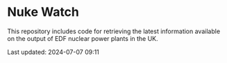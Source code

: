 # Nuke Watch

This repository includes code for retrieving the latest information available on the output of EDF nuclear power plants in the UK.

Last updated: 2024-07-07 09:11